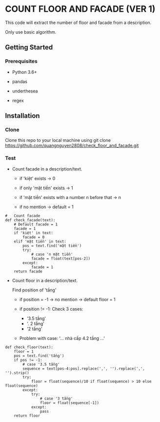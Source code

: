 # COUNT FLOOR AND FACADE (VER 1)

This code will extract the number of floor and facade from a description.

Only use basic algorithm.

## Getting Started

### Prerequisites

* Python 3.6+

* pandas

* underthesea

* regex

## Installation

### Clone

Clone this repo to your local machine using git clone https://github.com/quangnguyen2808/check_floor_and_facade.git

### Test

- Count facade in a description/text.

  - if 'kiệt' exists -> 0
  
  - if only 'mặt tiền' exists -> 1
  
  - if 'mặt tiền' exists with a number n before that -> n
  
  - if no mention -> default = 1

```
#   Count facade
def check_facade(text):
    # Default facade = 1
    facade = 1
    if 'kiệt' in text:
        facade = 0
    elif 'mặt tiền' in text:
        pos = text.find('mặt tiền')
        try:
            # case 'n mặt tiền'
            facade = float(text[pos-2])
        except:
            facade = 1
    return facade
```

- Count floor in a description/text.
  
  Find position of 'tầng'
  
  - if position = -1 -> no mention -> default floor = 1
  
  - if position != -1: Check 3 cases:
    
      - '3.5 tầng'
      - '. 2 tầng'
      - '2 tầng'
  
  - Problem with case: '... nhà cấp 4.2 tầng ...'
  
```
def check_floor(text):
    floor = 1
    pos = text.find('tầng')
    if pos != -1:
        # case '3.5 tầng'
        sequence = text[pos-4:pos].replace(',', '').replace(',', '').strip()
        try:   
            floor = float(sequence)/10 if float(sequence) > 10 else float(sequence)
        except:
            try:
                # case '3 tầng'
                floor = float(sequence[-1])
            except:
                pass
    return floor
```
